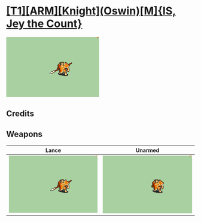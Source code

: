 # [\[T1\]\[ARM\]\[Knight\]\(Oswin\)\[M\]{IS, Jey the Count}](../%5BT1%5D%5BARM%5D%5BKnight%5D(Oswin)%5BM%5D%7BIS,%20Jey%20the%20Count%7D)

<img src="./2.%20Lance/Lance_000.png" alt="[T1][ARM][Knight](Oswin)[M]{IS, Jey the Count} standing" />

## Credits



## Weapons


|Lance |Unarmed |
|  :---: | :---: |
| <img alt="Lance animation" src="./2.%20Lance/Lance.gif" /> | <img alt="Unarmed animation" src="./8.%20Unarmed/Unarmed.gif" /> |
